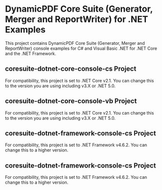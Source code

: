 # DynamicPDF Core Suite (Generator, Merger and ReportWriter) for .NET Examples
This project contains DynamicPDF Core Suite (Generator, Merger and ReportWriter) console examples for C# and Visual Basic .NET for .NET Core and the .NET Framework.

## coresuite-dotnet-core-console-cs Project
For compatibility, this project is set to .NET Core v2.1. You can change this to the version you are using including v3.X or .NET 5.0.

## coresuite-dotnet-core-console-vb Project
For compatibility, this project is set to .NET Core v2.1. You can change this to the version you are using including v3.X or .NET 5.0.

## coresuite-dotnet-framework-console-cs Project
For compatibility, this project is set to .NET Framework v4.6.2. You can change this to a higher version.

## coresuite-dotnet-framework-console-cs Project
For compatibility, this project is set to .NET Framework v4.6.2. You can change this to a higher version.
